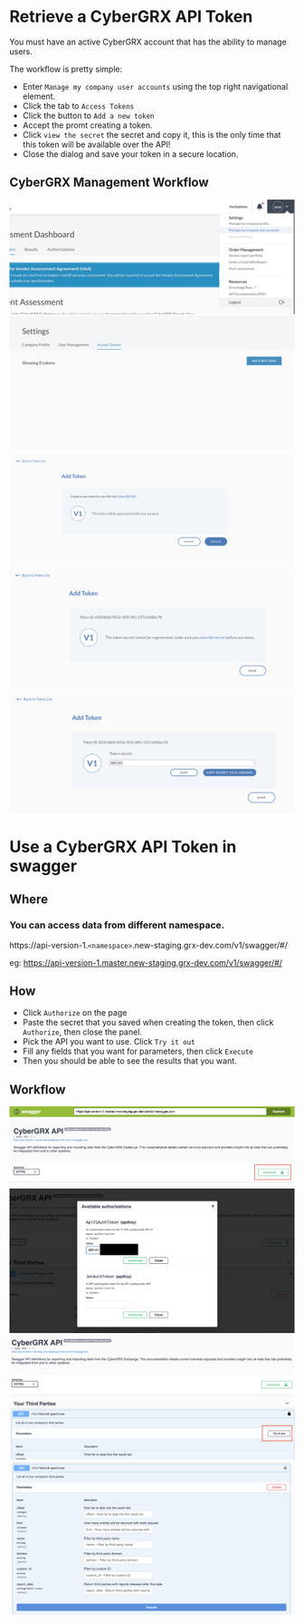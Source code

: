 # Retrieve a CyberGRX API Token
You must have an active CyberGRX account that has the ability to manage users.

The workflow is pretty simple:
 - Enter `Manage my company user accounts` using the top right navigational element.
 - Click the tab to `Access Tokens`
 - Click the button to `Add a new token`
 - Accept the promt creating a token.
 - Click `view the secret` the secret and copy it, this is the only time that this token will be available over the API!
 - Close the dialog and save your token in a secure location.

 ## CyberGRX Management Workflow
 ![enter-user-management]
 ![add-a-token]
 ![confirm-new-token]
 ![view-token]
 ![copy-secret]


[enter-user-management]: /how-to/enter-user-management.png "Click top right icon and enter `Manage my company user accounts`"

[add-a-token]: /how-to/add-a-token.png "Click the tab to `Manage Access Tokens` and Add a new token"

[confirm-new-token]: /how-to/confirm-new-token.png "Accept the promt creating a token"

[view-token]: /how-to/make-sure-you-view.png "Before leaving view the token secret"

[copy-secret]: /how-to/copy-secret.png "Show the secret and copy it, this is the only time that this token will be available over the API!"


#
# Use a CyberGRX API Token in swagger

## Where

### You can access data from different namespace.

https://api-version-1.`<namespace>`.new-staging.grx-dev.com/v1/swagger/#/

eg: https://api-version-1.master.new-staging.grx-dev.com/v1/swagger/#/

##
## How

 - Click `Authorize` on the page
 - Paste the secret that you saved when creating the token, then click `Authorize`, then close the panel. 
 - Pick the API you want to use. Click `Try it out` 
 - Fill any fields that you want for parameters, then click `Execute`
 - Then you should be able to see the results that you want. 

## Workflow
![Log-in-swagger]
![paste-api-secret]
![try-it-out]
![execute]

[Log-in-swagger]: /how-to/Log-in-swagger.png "Click `Authorize` on the page "
[paste-api-secret]: /how-to/paste-api-secret.png "Paste the secret that you saved when creating the token, then click `Authorize`, then close the panel. "
[try-it-out]: /how-to/try-it-out.png "Pick the API you want to use. Click `Try it out` "
[execute]: /how-to/execute.png "Fill any fields that you want for parameters, then click `Execute` "


